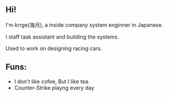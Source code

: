 ## Hi!

I'm krrge(海月), a inside company system enginner in Japanese.

I staff task assistant and building the systems.

Used to work on designing racing cars.

## Funs:
- I don't like cofee, But I like tea.
- Counter-Strike playng every day
